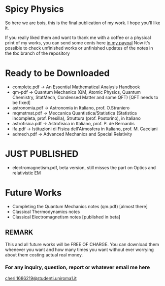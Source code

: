 # Spicy Physics
So here we are bois, this is the final publication of my work. I hope you'll like it.

If you really liked them and want to thank me with a coffee or a physical print of my works, you can send some cents here [in my paypal](https://www.paypal.me/birrabenzina)
Now it's possible to check unfinished works or unfinished updates of the notes in the tbc branch of the repository

# Ready to be Downloaded
* complete.pdf -> An Essential Mathematical Analysis Handbook
* qm-pdf -> Quantum Mechanics (QM, Atomic Physics, Quantum Chemistry, StatMech, Condensed Matter and some QFT) [QFT needs to be fixed]
* astronomia.pdf -> Astronomia in Italiano, prof. O.Straniero
* mqmstmat.pdf -> Meccanica Quantistica/Statistica (Statistica incompleta, prof. Presilla), Struttura (prof. Postorino), in Italiano
* astrofisica.pdf -> Astrofisica in Italiano, prof. P. de Bernardis
* ifa.pdf -> Istituzioni di Fisica dell'Atmosfera in Italiano, prof. M. Cacciani
* admech.pdf -> Advanced Mechanics and Special Relativity

# JUST PUBLISHED
* electromagnetism.pdf, beta version, still misses the part on Optics and relativistic EM

# Future Works
* Completing the Quantum Mechanics notes (qm.pdf) [almost there]
* Classical Thermodynamics notes
* Classical Electromagnetism notes [published in beta]

## REMARK
This and all future works will be FREE OF CHARGE. You can download them whenever you want and how many times you want without ever worrying about them costing actual real money.

### For any inquiry, question, report or whatever email me here 
<cheri.1686219@studenti.uniroma1.it>
